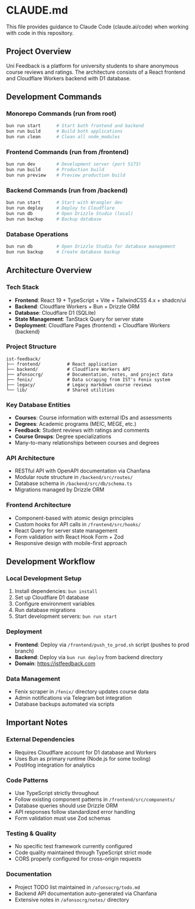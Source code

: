 # CLAUDE.md

This file provides guidance to Claude Code (claude.ai/code) when working with code in this repository.

## Project Overview

Uni Feedback is a platform for university students to share anonymous course reviews and ratings. The architecture consists of a React frontend and Cloudflare Workers backend with D1 database.

## Development Commands

### Monorepo Commands (run from root)
```bash
bun run start      # Start both frontend and backend
bun run build      # Build both applications
bun run clean      # Clean all node_modules
```

### Frontend Commands (run from /frontend)
```bash
bun run dev        # Development server (port 5173)
bun run build      # Production build
bun run preview    # Preview production build
```

### Backend Commands (run from /backend)
```bash
bun run start      # Start with Wrangler dev
bun run deploy     # Deploy to Cloudflare
bun run db         # Open Drizzle Studio (local)
bun run backup     # Backup database
```

### Database Operations
```bash
bun run db         # Open Drizzle Studio for database management
bun run backup     # Create database backup
```

## Architecture Overview

### Tech Stack
- **Frontend**: React 19 + TypeScript + Vite + TailwindCSS 4.x + shadcn/ui
- **Backend**: Cloudflare Workers + Bun + Drizzle ORM
- **Database**: Cloudflare D1 (SQLite)
- **State Management**: TanStack Query for server state
- **Deployment**: Cloudflare Pages (frontend) + Cloudflare Workers (backend)

### Project Structure
```
ist-feedback/
├── frontend/          # React application
├── backend/           # Cloudflare Workers API
├── afonsocrg/         # Documentation, notes, and project data
├── fenix/             # Data scraping from IST's Fenix system
├── legacy/            # Legacy markdown course reviews
└── lib/               # Shared utilities
```

### Key Database Entities
- **Courses**: Course information with external IDs and assessments
- **Degrees**: Academic programs (MEIC, MEGE, etc.)
- **Feedback**: Student reviews with ratings and comments
- **Course Groups**: Degree specializations
- Many-to-many relationships between courses and degrees

### API Architecture
- RESTful API with OpenAPI documentation via Chanfana
- Modular route structure in `/backend/src/routes/`
- Database schema in `/backend/src/db/schema.ts`
- Migrations managed by Drizzle ORM

### Frontend Architecture
- Component-based with atomic design principles
- Custom hooks for API calls in `/frontend/src/hooks/`
- React Query for server state management
- Form validation with React Hook Form + Zod
- Responsive design with mobile-first approach

## Development Workflow

### Local Development Setup
1. Install dependencies: `bun install`
2. Set up Cloudflare D1 database
3. Configure environment variables
4. Run database migrations
5. Start development servers: `bun run start`

### Deployment
- **Frontend**: Deploy via `/frontend/push_to_prod.sh` script (pushes to prod branch)
- **Backend**: Deploy via `bun run deploy` from backend directory
- **Domain**: https://istfeedback.com

### Data Management
- Fenix scraper in `/fenix/` directory updates course data
- Admin notifications via Telegram bot integration
- Database backups automated via scripts

## Important Notes

### External Dependencies
- Requires Cloudflare account for D1 database and Workers
- Uses Bun as primary runtime (Node.js for some tooling)
- PostHog integration for analytics

### Code Patterns
- Use TypeScript strictly throughout
- Follow existing component patterns in `/frontend/src/components/`
- Database queries should use Drizzle ORM
- API responses follow standardized error handling
- Form validation must use Zod schemas

### Testing & Quality
- No specific test framework currently configured
- Code quality maintained through TypeScript strict mode
- CORS properly configured for cross-origin requests

### Documentation
- Project TODO list maintained in `/afonsocrg/todo.md`
- Backend API documentation auto-generated via Chanfana
- Extensive notes in `/afonsocrg/notes/` directory